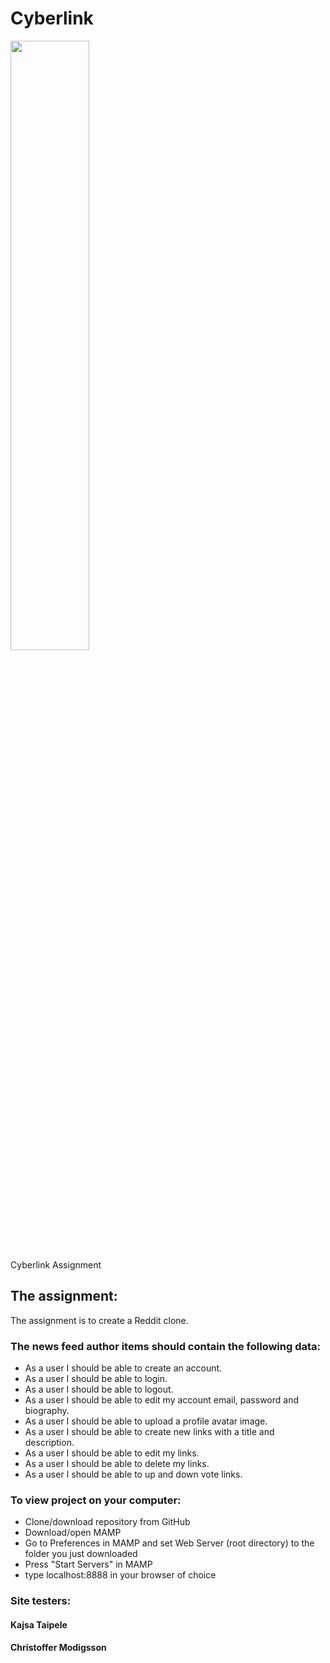 # Cyberlink
<img src="https://media.giphy.com/media/12nRKXMibcETza/giphy.gif" alt="" height="50%" width="50%">
<br>
Cyberlink Assignment

## The assignment:
The assignment is to create a Reddit clone.



### The news feed author items should contain the following data:
- As a user I should be able to create an account.
- As a user I should be able to login.
- As a user I should be able to logout.
- As a user I should be able to edit my account email, password and biography.
- As a user I should be able to upload a profile avatar image.
- As a user I should be able to create new links with a title and description.
- As a user I should be able to edit my links.
- As a user I should be able to delete my links.
- As a user I should be able to up and down vote links.



### To view project on your computer:
- Clone/download repository from GitHub
- Download/open MAMP
- Go to Preferences in MAMP and set Web Server (root directory) to the folder you just downloaded
- Press "Start Servers" in MAMP
- type localhost:8888 in your browser of choice


### Site testers:
#### Kajsa Taipele
#### Christoffer Modigsson
